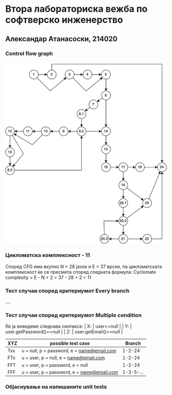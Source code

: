# Втора лабораториска вежба по софтверско инженерство

## Александар Атанасоски, 214020

### Control flow graph
![CFG](SILab2_CFG.png)

### Цикломатска комплексност - 11
Според CFG има вкупно N = 28 јазли и E = 37 врски, па цикломатската комплексност ќе се пресмета според следната формула: 
Cyclomate complexity = E - N + 2 = 37 - 28 + 2 = 11

### Тест случаи според критериумот Every branch

....

### Тест случаи според критериумот Multiple condition

Ќе ја воведеме следнава синтакса:
| X: | user==null |
| Y: | user.getPassword()==null |
| Z: | user.getEmail()==null |

| XYZ	 | possible test case |	Branch |
|:-----|---------|--------|
| Txx	| u = null, p = password, e = name@email.com	| 1-2-24 |
| FTx |	u = user, p = null, e = name@email.com	| 1-2-24 |
| FFT |	u = user, p = password, e = null	| 1-2-24 |
| FFF |	u = user, p = password, e = name@email.com	| 1-3-5-… |

### Објаснување на напишаните unit tests

